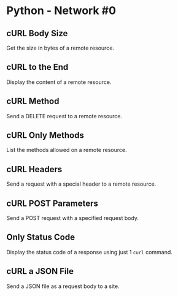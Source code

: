 # Python - Network #0

## cURL Body Size
Get the size in bytes of a remote resource.

## cURL to the End
Display the content of a remote resource.

## cURL Method
Send a DELETE request to a remote resource.

## cURL Only Methods
List the methods allowed on a remote resource.

## cURL Headers
Send a request with a special header to a remote resource.

## cURL POST Parameters
Send a POST request with a specified request body.

## Only Status Code
Display the status code of a response using just 1 `curl` command.

## cURL a JSON File
Send a JSON file as a request body to a site.
